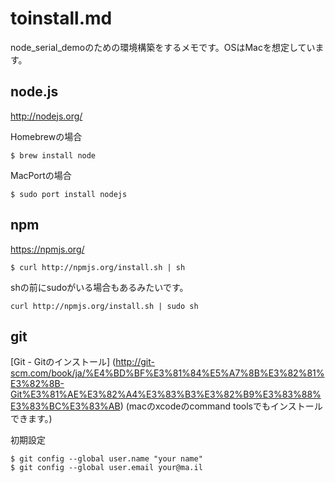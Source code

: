 # toinstall.md
node_serial_demoのための環境構築をするメモです。OSはMacを想定しています。

## node.js

http://nodejs.org/

Homebrewの場合

```
$ brew install node
```

MacPortの場合

```
$ sudo port install nodejs
```

## npm

https://npmjs.org/

```
$ curl http://npmjs.org/install.sh | sh
```
shの前にsudoがいる場合もあるみたいです。

```
curl http://npmjs.org/install.sh | sudo sh
```


## git
[Git - Gitのインストール]
(http://git-scm.com/book/ja/%E4%BD%BF%E3%81%84%E5%A7%8B%E3%82%81%E3%82%8B-Git%E3%81%AE%E3%82%A4%E3%83%B3%E3%82%B9%E3%83%88%E3%83%BC%E3%83%AB)
(macのxcodeのcommand toolsでもインストールできます。)

初期設定

```
$ git config --global user.name "your name"
$ git config --global user.email your@ma.il
```
